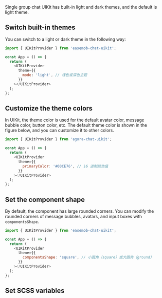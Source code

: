 Single group chat UIKit has built-in light and dark themes, and the default is light theme.

## Switch built-in themes

You can switch to a light or dark theme in the following way:

```javascript
import { UIKitProvider } from 'easemob-chat-uikit';

const App = () => {
  return (
    <UIKitProvider
      theme={{
        mode: 'light', // 浅色或深色主题
      }}
    ></UIKitProvider>
  );
};
```

## Customize the theme colors

In UIKit, the theme color is used for the default avatar color, message bubble color, button color, etc. The default theme color is shown in the figure below, and you can customize it to other colors.

```javascript
import { UIKitProvider } from 'agora-chat-uikit';

const App = () => {
  return (
    <UIKitProvider
      theme={{
        primaryColor: '#00CE76', // 16 进制颜色值
      }}
    ></UIKitProvider>
  );
};
```

## Set the component shape

By default, the component has large rounded corners. You can modify the rounded corners of message bubbles, avatars, and input boxes with `componentsShape`. 

```javascript
import { UIKitProvider } from 'easemob-chat-uikit';

const App = () => {
  return (
    <UIKitProvider
      theme={{
        componentsShape: 'square', // 小圆角（square）或大圆角（ground）
      }}
    ></UIKitProvider>
  );
};
```

## Set SCSS variables

